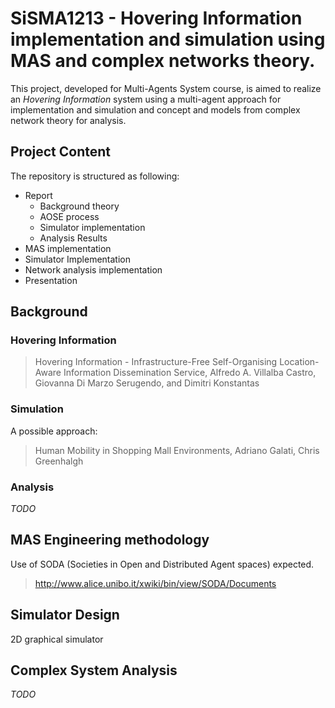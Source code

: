 # SiSMA1213 - Hovering Information implementation and simulation using MAS and complex networks theory.

This project, developed for Multi-Agents System course, is aimed to
realize an *Hovering Information* system using a multi-agent approach
for implementation and simulation and concept and models from complex
network theory for analysis.

## Project Content

The repository is structured as following:

* Report
	* Background theory
	* AOSE process
	* Simulator implementation
	* Analysis Results
* MAS implementation
* Simulator Implementation
* Network analysis implementation
* Presentation

## Background
### Hovering Information

> Hovering Information - Infrastructure-Free Self-Organising Location-Aware Information Dissemination Service, Alfredo A. Villalba Castro, Giovanna Di Marzo Serugendo, and Dimitri Konstantas

### Simulation

A possible approach:

> Human Mobility in Shopping Mall Environments, Adriano Galati, Chris Greenhalgh

### Analysis

*TODO*

## MAS Engineering methodology

Use of SODA (Societies in Open and Distributed Agent spaces) expected.

> http://www.alice.unibo.it/xwiki/bin/view/SODA/Documents

## Simulator Design

2D graphical simulator

## Complex System Analysis

*TODO*

